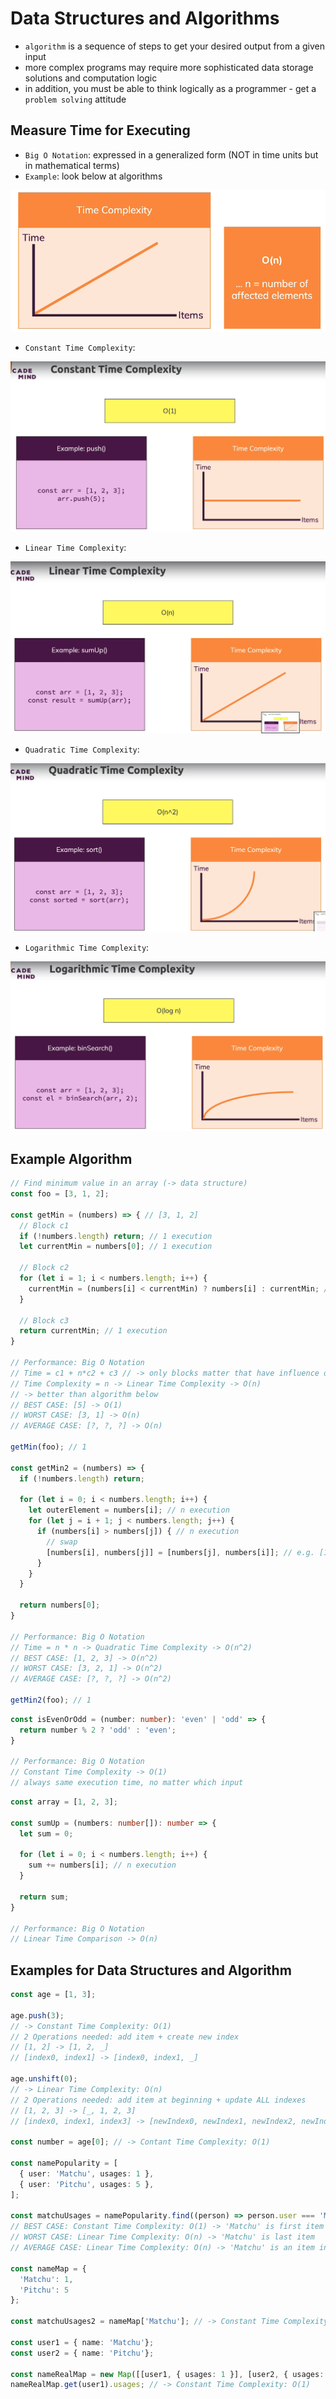 # Data Structures and Algorithms

- `algorithm` is a sequence of steps to get your desired output from a given input
- more complex programs may require more sophisticated data storage solutions and computation logic
- in addition, you must be able to think logically as a programmer - get a `problem solving` attitude

## Measure Time for Executing

- `Big O Notation`: expressed in a generalized form (NOT in time units but in mathematical terms)
- `Example`: look below at algorithms

![](/00_slides/49_measuring-time-algorithms.png)

- `Constant Time Complexity`:

![](/00_slides/50_constant-time-complexity.png)

- `Linear Time Complexity`:

![](/00_slides/51_linear-time-complexity.png)

- `Quadratic Time Complexity`:

![](/00_slides/52_quadratic-time-complexity.png)

- `Logarithmic Time Complexity`:

![](/00_slides/53_logarithmic-time-complexity.png)

## Example Algorithm

```TypeScript
// Find minimum value in an array (-> data structure)
const foo = [3, 1, 2];

const getMin = (numbers) => { // [3, 1, 2]
  // Block c1
  if (!numbers.length) return; // 1 execution
  let currentMin = numbers[0]; // 1 execution

  // Block c2
  for (let i = 1; i < numbers.length; i++) {
    currentMin = (numbers[i] < currentMin) ? numbers[i] : currentMin; // 2 execution
  }

  // Block c3
  return currentMin; // 1 execution
}

// Performance: Big O Notation
// Time = c1 + n*c2 + c3 // -> only blocks matter that have influence on executions
// Time Complexity = n -> Linear Time Complexity -> O(n)
// -> better than algorithm below
// BEST CASE: [5] -> O(1)
// WORST CASE: [3, 1] -> O(n)
// AVERAGE CASE: [?, ?, ?] -> O(n)

getMin(foo); // 1

const getMin2 = (numbers) => {
  if (!numbers.length) return;

  for (let i = 0; i < numbers.length; i++) {
    let outerElement = numbers[i]; // n execution
    for (let j = i + 1; j < numbers.length; j++) {
      if (numbers[i] > numbers[j]) { // n execution
        // swap
        [numbers[i], numbers[j]] = [numbers[j], numbers[i]]; // e.g. [1, 3] = [3, 1]
      }
    }
  }

  return numbers[0];
}

// Performance: Big O Notation
// Time = n * n -> Quadratic Time Complexity -> O(n^2)
// BEST CASE: [1, 2, 3] -> O(n^2)
// WORST CASE: [3, 2, 1] -> O(n^2)
// AVERAGE CASE: [?, ?, ?] -> O(n^2)

getMin2(foo); // 1
```

```TypeScript
const isEvenOrOdd = (number: number): 'even' | 'odd' => {
  return number % 2 ? 'odd' : 'even';
}

// Performance: Big O Notation
// Constant Time Complexity -> O(1)
// always same execution time, no matter which input
```

```TypeScript
const array = [1, 2, 3];

const sumUp = (numbers: number[]): number => {
  let sum = 0;

  for (let i = 0; i < numbers.length; i++) {
    sum += numbers[i]; // n execution
  }

  return sum;
}

// Performance: Big O Notation
// Linear Time Comparison -> O(n)
```

## Examples for Data Structures and Algorithm

```TypeScript
const age = [1, 3];

age.push(3);
// -> Constant Time Complexity: O(1)
// 2 Operations needed: add item + create new index
// [1, 2] -> [1, 2, _]
// [index0, index1] -> [index0, index1, _]

age.unshift(0);
// -> Linear Time Complexity: O(n)
// 2 Operations needed: add item at beginning + update ALL indexes
// [1, 2, 3] -> [_, 1, 2, 3]
// [index0, index1, index3] -> [newIndex0, newIndex1, newIndex2, newIndex3]

const number = age[0]; // -> Contant Time Complexity: O(1)

const namePopularity = [
  { user: 'Matchu', usages: 1 },
  { user: 'Pitchu', usages: 5 },
];

const matchuUsages = namePopularity.find((person) => person.user === 'Matchu').usages;
// BEST CASE: Constant Time Complexity: O(1) -> 'Matchu' is first item
// WORST CASE: Linear Time Complexity: O(n) -> 'Matchu' is last item
// AVERAGE CASE: Linear Time Complexity: O(n) -> 'Matchu' is an item in an array of unknown length

const nameMap = {
  'Matchu': 1,
  'Pitchu': 5
};

const matchuUsages2 = nameMap['Matchu']; // -> Constant Time Complexity: O(1)

const user1 = { name: 'Matchu'};
const user2 = { name: 'Pitchu'};

const nameRealMap = new Map([[user1, { usages: 1 }], [user2, { usages: 5 }]]);
nameRealMap.get(user1).usages; // -> Constant Time Complexity: O(1)
```
